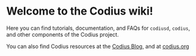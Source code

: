 # Welcome to the Codius wiki!

Here you can find tutorials, documentation, and FAQs for `codiusd`, `codius`, and other components of the Codius project.

You can also find Codius resources at the [Codius Blog](https://medium.com/codius), and at [codius.org](https://medium.com/codius)